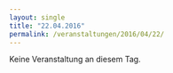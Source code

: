```yaml
---
layout: single
title: "22.04.2016"
permalink: /veranstaltungen/2016/04/22/
---
```


Keine Veranstaltung an diesem Tag.
